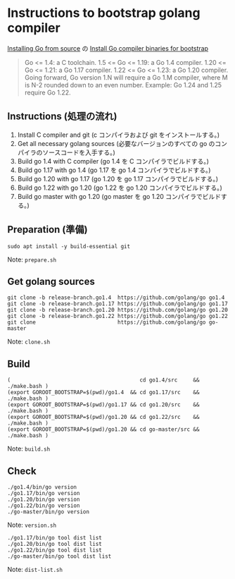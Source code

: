 # Instructions to bootstrap golang compiler


[Installing Go from source](https://go.dev/doc/install/source) の [Install Go compiler binaries for bootstrap](https://go.dev/doc/install/source#go14)

> Go <= 1.4: a C toolchain.
> 1.5 <= Go <= 1.19: a Go 1.4 compiler.
> 1.20 <= Go <= 1.21: a Go 1.17 compiler.
> 1.22 <= Go <= 1.23: a Go 1.20 compiler.
> Going forward, Go version 1.N will require a Go 1.M compiler, where M is N-2 rounded down to an even number. Example: Go 1.24 and 1.25 require Go 1.22.

## Instructions (処理の流れ)

1. Install C compiler and git (c コンパイラおよび git をインストールする。)
2. Get all necessary golang sources (必要なバージョンのすべての go のコンパイラのソースコードを入手する。)
3. Build go 1.4 with C compiler (go 1.4 を C コンパイラでビルドする。)
4. Build go 1.17 with go 1.4   (go 1.17 を go 1.4 コンパイラでビルドする。)
5. Build go 1.20 with go 1.17 (go 1.20 を go 1.17 コンパイラでビルドする。)
6. Build go 1.22 with go 1.20 (go 1.22 を go 1.20 コンパイラでビルドする。)
7. Build go master with go 1.20 (go master を go 1.20 コンパイラでビルドする。)

## Preparation (準備)

```
sudo apt install -y build-essential git
```

Note: `prepare.sh`

## Get golang sources

```
git clone -b release-branch.go1.4  https://github.com/golang/go go1.4
git clone -b release-branch.go1.17 https://github.com/golang/go go1.17
git clone -b release-branch.go1.20 https://github.com/golang/go go1.20
git clone -b release-branch.go1.22 https://github.com/golang/go go1.22
git clone                          https://github.com/golang/go go-master
```

Note: `clone.sh`

## Build

```
(                                         cd go1.4/src     && ./make.bash )
(export GOROOT_BOOTSTRAP=$(pwd)/go1.4  && cd go1.17/src    && ./make.bash )
(export GOROOT_BOOTSTRAP=$(pwd)/go1.17 && cd go1.20/src    && ./make.bash )
(export GOROOT_BOOTSTRAP=$(pwd)/go1.20 && cd go1.22/src    && ./make.bash )
(export GOROOT_BOOTSTRAP=$(pwd)/go1.20 && cd go-master/src && ./make.bash )
```

Note: `build.sh`

## Check

```
./go1.4/bin/go version
./go1.17/bin/go version
./go1.20/bin/go version
./go1.22/bin/go version
./go-master/bin/go version
```

Note: `version.sh`


```
./go1.17/bin/go tool dist list
./go1.20/bin/go tool dist list
./go1.22/bin/go tool dist list
./go-master/bin/go tool dist list
```

Note: `dist-list.sh`


